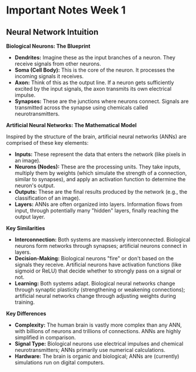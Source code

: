 # Important Notes Week 1

## Neural Network Intuition

**Biological Neurons: The Blueprint**

- **Dendrites:** Imagine these as the input branches of a neuron. They receive signals from other neurons.
- **Soma (Cell Body):** This is the core of the neuron. It processes the incoming signals it receives.
- **Axon:** Think of this as the output line. If a neuron gets sufficiently excited by the input signals, the axon transmits its own electrical impulse.
- **Synapses:** These are the junctions where neurons connect. Signals are transmitted across the synapse using chemicals called neurotransmitters.

**Artificial Neural Networks: The Mathematical Model**

Inspired by the structure of the brain, artificial neural networks (ANNs) are comprised of these key elements:

- **Inputs:** These represent the data that enters the network (like pixels in an image).
- **Neurons (Nodes):** These are the processing units. They take inputs, multiply them by weights (which simulate the strength of a connection, similar to synapses), and apply an activation function to determine the neuron's output.
- **Outputs:** These are the final results produced by the network (e.g., the classification of an image).
- **Layers:** ANNs are often organized into layers. Information flows from input, through potentially many "hidden" layers, finally reaching the output layer.

**Key Similarities**

- **Interconnection:** Both systems are massively interconnected. Biological neurons form networks through synapses; artificial neurons connect in layers.
- **Decision-Making:** Biological neurons "fire" or don't based on the signals they receive. Artificial neurons have activation functions (like sigmoid or ReLU) that decide whether to strongly pass on a signal or not.
- **Learning:** Both systems adapt. Biological neural networks change through synaptic plasticity (strengthening or weakening connections); artificial neural networks change through adjusting weights during training.

**Key Differences**

- **Complexity:** The human brain is vastly more complex than any ANN, with billions of neurons and trillions of connections. ANNs are highly simplified in comparison.
- **Signal Type:** Biological neurons use electrical impulses and chemical neurotransmitters; ANNs primarily use numerical calculations.
- **Hardware:** The brain is organic and biological; ANNs are (currently) simulations run on digital computers.
